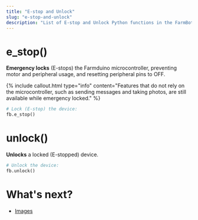 ```yaml
---
title: "E-stop and Unlock"
slug: "e-stop-and-unlock"
description: "List of E-stop and Unlock Python functions in the FarmBot Python library"
---
```


# e_stop()

**Emergency locks** (E-stops) the Farmduino microcontroller, preventing motor and peripheral usage, and resetting peripheral pins to OFF.

{%
include callout.html
type="info"
content="Features that do not rely on the microcontroller, such as sending messages and taking photos, are still available while emergency locked."
%}

```python
# Lock (E-stop) the device:
fb.e_stop()
```

# unlock()

**Unlocks** a locked (E-stopped) device.

```python
# Unlock the device:
fb.unlock()
```

# What's next?

 * [Images](./images.md)
